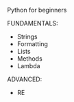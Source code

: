 Python for beginners

FUNDAMENTALS:

- Strings
- Formatting
- Lists
- Methods
- Lambda

ADVANCED:

- RE
